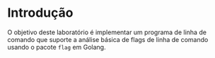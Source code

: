 # Introdução

O objetivo deste laboratório é implementar um programa de linha de comando que suporte a análise básica de flags de linha de comando usando o pacote `flag` em Golang.
